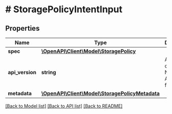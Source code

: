 # # StoragePolicyIntentInput

## Properties

Name | Type | Description | Notes
------------ | ------------- | ------------- | -------------
**spec** | [**\OpenAPI\Client\Model\StoragePolicy**](StoragePolicy.md) |  |
**api_version** | **string** | API Version of the Nutanix v3 API framework. | [optional] [default to '3.1.0']
**metadata** | [**\OpenAPI\Client\Model\StoragePolicyMetadata**](StoragePolicyMetadata.md) |  |

[[Back to Model list]](../../README.md#models) [[Back to API list]](../../README.md#endpoints) [[Back to README]](../../README.md)
